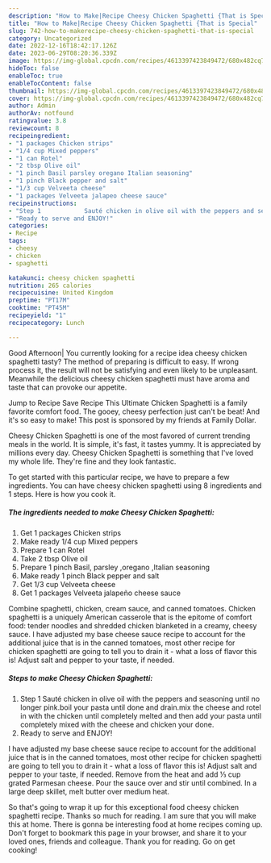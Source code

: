```yaml
---
description: "How to Make|Recipe Cheesy Chicken Spaghetti {That is Special"
title: "How to Make|Recipe Cheesy Chicken Spaghetti {That is Special"
slug: 742-how-to-makerecipe-cheesy-chicken-spaghetti-that-is-special
category: Uncategorized
date: 2022-12-16T18:42:17.126Z
date: 2023-06-29T08:20:36.339Z
image: https://img-global.cpcdn.com/recipes/4613397423849472/680x482cq70/cheesy-chicken-spaghetti-recipe-main-photo.jpg
hideToc: false
enableToc: true
enableTocContent: false
thumbnail: https://img-global.cpcdn.com/recipes/4613397423849472/680x482cq70/cheesy-chicken-spaghetti-recipe-main-photo.jpg
cover: https://img-global.cpcdn.com/recipes/4613397423849472/680x482cq70/cheesy-chicken-spaghetti-recipe-main-photo.jpg
author: Admin
authorAv: notfound
ratingvalue: 3.8
reviewcount: 8
recipeingredient:
- "1 packages Chicken strips"
- "1/4 cup Mixed peppers"
- "1 can Rotel"
- "2 tbsp Olive oil"
- "1 pinch Basil parsley oregano Italian seasoning"
- "1 pinch Black pepper and salt"
- "1/3 cup Velveeta cheese"
- "1 packages Velveeta jalapeo cheese sauce"
recipeinstructions:
- "Step 1            Sauté chicken in olive oil with the peppers and seasoning until no longer pink.boil your pasta until done and drain.mix the cheese and rotel in with the chicken until completely melted and then add your pasta until completely mixed with the cheese and chicken your done."
- "Ready to serve and ENJOY!"
categories:
- Recipe
tags:
- cheesy
- chicken
- spaghetti

katakunci: cheesy chicken spaghetti 
nutrition: 265 calories
recipecuisine: United Kingdom
preptime: "PT17M"
cooktime: "PT45M"
recipeyield: "1"
recipecategory: Lunch

---
```



Good Afternoon| You currently looking for a recipe idea cheesy chicken spaghetti tasty? The method of preparing is difficult to easy. If wrong process it, the result will not be satisfying and even likely to be unpleasant. Meanwhile the delicious cheesy chicken spaghetti must have aroma and taste that can provoke our appetite.





Jump to Recipe Save Recipe This Ultimate Chicken Spaghetti is a family favorite comfort food. The gooey, cheesy perfection just can&#39;t be beat! And it&#39;s so easy to make! This post is sponsored by my friends at Family Dollar.

Cheesy Chicken Spaghetti is one of the most favored of current trending meals in the world. It is simple, it's fast, it tastes yummy. It is appreciated by millions every day. Cheesy Chicken Spaghetti is something that I've loved my whole life. They're fine and they look fantastic.


To get started with this particular recipe, we have to prepare a few ingredients. You can have cheesy chicken spaghetti using 8 ingredients and 1 steps. Here is how you cook it.

<!--inarticleads1-->

##### The ingredients needed to make Cheesy Chicken Spaghetti:

1. Get 1 packages Chicken strips
1. Make ready 1/4 cup Mixed peppers
1. Prepare 1 can Rotel
1. Take 2 tbsp Olive oil
1. Prepare 1 pinch Basil, parsley ,oregano ,Italian seasoning
1. Make ready 1 pinch Black pepper and salt
1. Get 1/3 cup Velveeta cheese
1. Get 1 packages Velveeta jalapeño cheese sauce


Combine spaghetti, chicken, cream sauce, and canned tomatoes. Chicken spaghetti is a uniquely American casserole that is the epitome of comfort food: tender noodles and shredded chicken blanketed in a creamy, cheesy sauce. I have adjusted my base cheese sauce recipe to account for the additional juice that is in the canned tomatoes, most other recipe for chicken spaghetti are going to tell you to drain it - what a loss of flavor this is! Adjust salt and pepper to your taste, if needed. 

<!--inarticleads2-->

##### Steps to make Cheesy Chicken Spaghetti:

1. Step 1            Sauté chicken in olive oil with the peppers and seasoning until no longer pink.boil your pasta until done and drain.mix the cheese and rotel in with the chicken until completely melted and then add your pasta until completely mixed with the cheese and chicken your done.
1. Ready to serve and ENJOY!

I have adjusted my base cheese sauce recipe to account for the additional juice that is in the canned tomatoes, most other recipe for chicken spaghetti are going to tell you to drain it - what a loss of flavor this is! Adjust salt and pepper to your taste, if needed. Remove from the heat and add ⅓ cup grated Parmesan cheese. Pour the sauce over and stir until combined. In a large deep skillet, melt butter over medium heat. 

So that's going to wrap it up for this exceptional food cheesy chicken spaghetti recipe. Thanks so much for reading. I am sure that you will make this at home. There is gonna be interesting food at home recipes coming up. Don't forget to bookmark this page in your browser, and share it to your loved ones, friends and colleague. Thank you for reading. Go on get cooking!
